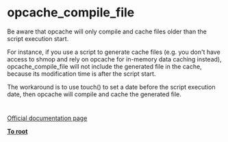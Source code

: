 # opcache_compile_file





Be aware that opcache will only compile and cache files older than the script execution start.

For instance, if you use a script to generate cache files (e.g. you don&apos;t have access to shmop and rely on opcache for in-memory data caching instead), opcache_compile_file will not include the generated file in the cache, because its modification time is after the script start.

The workaround is to use touch() to set a date before the script execution date, then opcache will compile and cache the generated file.

  

#

[Official documentation page](https://www.php.net/manual/en/function.opcache-compile-file.php)

**[To root](/README.md)**